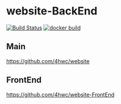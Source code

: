 # website-BackEnd

[![Build Status](https://travis-ci.com/4hwc/website-BackEnd.svg)](https://travis-ci.com/4hwc/website-BackEnd)
[![docker build](https://img.shields.io/docker/cloud/build/4hwc/website-backend-api)](https://hub.docker.com/repository/docker/4hwc/website-backend-api)

## Main

https://github.com/4hwc/website


## FrontEnd

https://github.com/4hwc/website-FrontEnd
